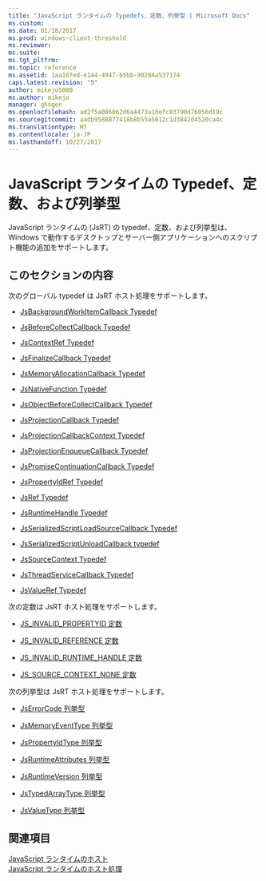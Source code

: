 ```yaml
---
title: "JavaScript ランタイムの Typedefs、定数、列挙型 | Microsoft Docs"
ms.custom: 
ms.date: 01/18/2017
ms.prod: windows-client-threshold
ms.reviewer: 
ms.suite: 
ms.tgt_pltfrm: 
ms.topic: reference
ms.assetid: 1aa107ed-e144-4947-b5bb-90284a537174
caps.latest.revision: "5"
author: mikejo5000
ms.author: mikejo
manager: ghogen
ms.openlocfilehash: ad2f5a086062d6a4473a1befc83790d76056d19c
ms.sourcegitcommit: aadb9588877418b8b55a5612c1d3842d4520ca4c
ms.translationtype: HT
ms.contentlocale: ja-JP
ms.lasthandoff: 10/27/2017
---
```

# <a name="javascript-runtime-typedefs-constants-and-enumerations"></a>JavaScript ランタイムの Typedef、定数、および列挙型
JavaScript ランタイムの (JsRT) の typedef、定数、および列挙型は、Windows で動作するデスクトップとサーバー側アプリケーションへのスクリプト機能の追加をサポートします。  
  
## <a name="in-this-section"></a>このセクションの内容  
 次のグローバル typedef は JsRT ホスト処理をサポートします。  
  
-   [JsBackgroundWorkItemCallback Typedef](../chakra-hosting/jsbackgroundworkitemcallback-typedef.md)  
  
-   [JsBeforeCollectCallback Typedef](../chakra-hosting/jsbeforecollectcallback-typedef.md)  
  
-   [JsContextRef Typedef](../chakra-hosting/jscontextref-typedef.md)  
  
-   [JsFinalizeCallback Typedef](../chakra-hosting/jsfinalizecallback-typedef.md)  
  
-   [JsMemoryAllocationCallback Typedef](../chakra-hosting/jsmemoryallocationcallback-typedef.md)  
  
-   [JsNativeFunction Typedef](../chakra-hosting/jsnativefunction-typedef.md)  
  
-   [JsObjectBeforeCollectCallback Typedef](../chakra-hosting/jsobjectbeforecollectcallback-typedef.md)  
  
-   [JsProjectionCallback Typedef](../chakra-hosting/jsprojectioncallback-typedef.md)  
  
-   [JsProjectionCallbackContext Typedef](../chakra-hosting/jsprojectioncallbackcontext-typedef.md)  
  
-   [JsProjectionEnqueueCallback Typedef](../chakra-hosting/jsprojectionenqueuecallback-typedef.md)  
  
-   [JsPromiseContinuationCallback Typedef](../chakra-hosting/jspromisecontinuationcallback-typedef.md)  
  
-   [JsPropertyIdRef Typedef](../chakra-hosting/jspropertyidref-typedef.md)  
  
-   [JsRef Typedef](../chakra-hosting/jsref-typedef.md)  
  
-   [JsRuntimeHandle Typedef](../chakra-hosting/jsruntimehandle-typedef.md)  
  
-   [JsSerializedScriptLoadSourceCallback Typedef](../chakra-hosting/jsserializedscriptloadsourcecallback-typedef.md)  
  
-   [JsSerializedScriptUnloadCallback typedef](../chakra-hosting/jsserializedscriptunloadcallback-typedef.md)  
  
-   [JsSourceContext Typedef](../chakra-hosting/jssourcecontext-typedef.md)  
  
-   [JsThreadServiceCallback Typedef](../chakra-hosting/jsthreadservicecallback-typedef.md)  
  
-   [JsValueRef Typedef](../chakra-hosting/jsvalueref-typedef.md)  
  
 次の定数は JsRT ホスト処理をサポートします。  
  
-   [JS_INVALID_PROPERTYID 定数](../chakra-hosting/js-invalid-propertyid-constant.md)  
  
-   [JS_INVALID_REFERENCE 定数](../chakra-hosting/js-invalid-reference-constant.md)  
  
-   [JS_INVALID_RUNTIME_HANDLE 定数](../chakra-hosting/js-invalid-runtime-handle-constant.md)  
  
-   [JS_SOURCE_CONTEXT_NONE 定数](../chakra-hosting/js-source-context-none-constant.md)  
  
 次の列挙型は JsRT ホスト処理をサポートします。  
  
-   [JsErrorCode 列挙型](../chakra-hosting/jserrorcode-enumeration.md)  
  
-   [JsMemoryEventType 列挙型](../chakra-hosting/jsmemoryeventtype-enumeration.md)  
  
-   [JsPropertyIdType 列挙型](../chakra-hosting/jspropertyidtype-enumeration.md)  
  
-   [JsRuntimeAttributes 列挙型](../chakra-hosting/jsruntimeattributes-enumeration.md)  
  
-   [JsRuntimeVersion 列挙型](../chakra-hosting/jsruntimeversion-enumeration.md)  
  
-   [JsTypedArrayType 列挙型](../chakra-hosting/jstypedarraytype-enumeration.md)  
  
-   [JsValueType 列挙型](../chakra-hosting/jsvaluetype-enumeration.md)  
  
## <a name="see-also"></a>関連項目  
 [JavaScript ランタイムのホスト](../chakra-hosting/hosting-the-javascript-runtime.md)   
 [JavaScript ランタイムのホスト処理](../chakra-hosting/javascript-runtime-hosting.md)